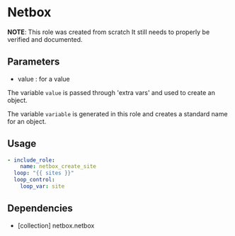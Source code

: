 # Netbox

**NOTE**:
This role was created from scratch It still needs to properly be verified and documented.


## Parameters

- value                                     : for a value

The variable `value` is passed through 'extra vars' and used to create an object.

The variable `variable` is generated in this role and creates a standard name for an object.

## Usage

```yaml
- include_role:
    name: netbox_create_site
  loop: "{{ sites }}"
  loop_control:
    loop_var: site
```

## Dependencies

- [collection] netbox.netbox
